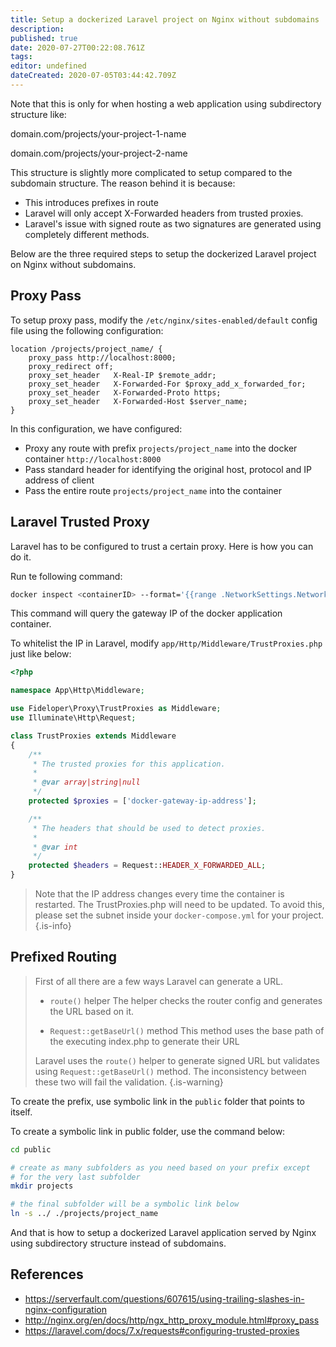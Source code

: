 ```yaml
---
title: Setup a dockerized Laravel project on Nginx without subdomains
description: 
published: true
date: 2020-07-27T00:22:08.761Z
tags: 
editor: undefined
dateCreated: 2020-07-05T03:44:42.709Z
---
```


Note that this is only for when hosting a web application using subdirectory structure like:

domain.com/projects/your-project-1-name

domain.com/projects/your-project-2-name

This structure is slightly more complicated to setup compared to the subdomain structure. The reason behind it is because:
  
- This introduces prefixes in route
- Laravel will only accept X-Forwarded headers from trusted proxies.
- Laravel's issue with signed route as two signatures are generated using completely different methods.

Below are the three required steps to setup the dockerized Laravel project on Nginx without subdomains.

## Proxy Pass
To setup proxy pass, modify the `/etc/nginx/sites-enabled/default` config file using the following configuration:

```
location /projects/project_name/ {
    proxy_pass http://localhost:8000;
    proxy_redirect off;
    proxy_set_header   X-Real-IP $remote_addr;
    proxy_set_header   X-Forwarded-For $proxy_add_x_forwarded_for;
    proxy_set_header   X-Forwarded-Proto https;
    proxy_set_header   X-Forwarded-Host $server_name;
}
```

In this configuration, we have configured:
- Proxy any route with prefix `projects/project_name` into the docker container `http://localhost:8000`
- Pass standard header for identifying the original host, protocol and IP address of client
- Pass the entire route `projects/project_name` into the container

## Laravel Trusted Proxy

Laravel has to be configured to trust a certain proxy. Here is how you can do it.

Run te following command:

```bash
docker inspect <containerID> --format='{{range .NetworkSettings.Networks}}{{.Gateway}}{{end}}'
```
This command will query the gateway IP of the docker application container.

To whitelist the IP in Laravel, modify `app/Http/Middleware/TrustProxies.php` just like below:

```php
<?php

namespace App\Http\Middleware;

use Fideloper\Proxy\TrustProxies as Middleware;
use Illuminate\Http\Request;

class TrustProxies extends Middleware
{
    /**
     * The trusted proxies for this application.
     *
     * @var array|string|null
     */
    protected $proxies = ['docker-gateway-ip-address'];

    /**
     * The headers that should be used to detect proxies.
     *
     * @var int
     */
    protected $headers = Request::HEADER_X_FORWARDED_ALL;
}

```

> Note that the IP address changes every time the container is restarted. The TrustProxies.php will need to be updated. To avoid this, please set the subnet inside your `docker-compose.yml` for your project.
{.is-info}

## Prefixed Routing

> First of all there are a few ways Laravel can generate a URL.
> - `route()` helper
> The helper checks the router config and generates the URL based on it. 
> 
> - `Request::getBaseUrl()` method
> This method uses the base path of the executing index.php to generate their URL
> 
> Laravel uses the `route()` helper to generate signed URL but validates using `Request::getBaseUrl()` method. The inconsistency between these two will fail the validation. 
> {.is-warning}

To create the prefix, use symbolic link in the `public` folder that points to itself. 

To create a symbolic link in public folder, use the command below:

```bash
cd public

# create as many subfolders as you need based on your prefix except
# for the very last subfolder
mkdir projects

# the final subfolder will be a symbolic link below
ln -s ../ ./projects/project_name
```

And that is how to setup a dockerized Laravel application served by Nginx using subdirectory structure instead of subdomains. 

## References
- https://serverfault.com/questions/607615/using-trailing-slashes-in-nginx-configuration
- http://nginx.org/en/docs/http/ngx_http_proxy_module.html#proxy_pass
- https://laravel.com/docs/7.x/requests#configuring-trusted-proxies
